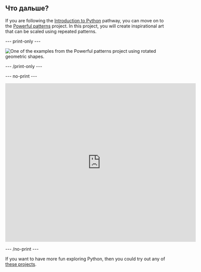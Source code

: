 ## Что дальше?

If you are following the [Introduction to Python](https://projects.raspberrypi.org/en/pathways/python-intro) pathway, you can move on to the [Powerful patterns](https://projects.raspberrypi.org/en/projects/powerful-patterns) project. In this project, you will create inspirational art that can be scaled using repeated patterns.

--- print-only ---

![One of the examples from the Powerful patterns project using rotated geometric shapes.](images/kek-project.png)

--- /print-only ---

--- no-print ---

<iframe src="https://trinket.io/embed/python/81be7eb895?outputOnly=true&start=result" width="600" height="500" frameborder="0" marginwidth="0" marginheight="0" allowfullscreen> </iframe>


--- /no-print ---

If you want to have more fun exploring Python, then you could try out any of [these projects](https://projects.raspberrypi.org/en/projects?software%5B%5D=python).

